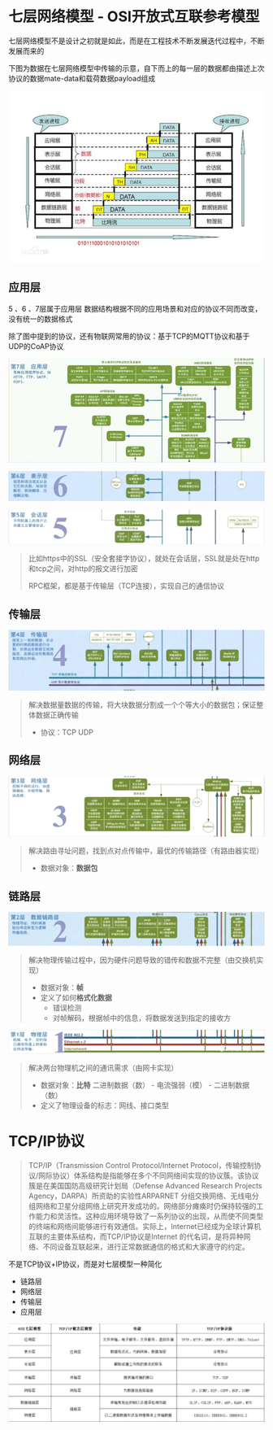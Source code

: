 # 七层网络模型 - OSI开放式互联参考模型

七层网络模型不是设计之初就是如此，而是在工程技术不断发展迭代过程中，不断发展而来的

下图为数据在七层网络模型中传输的示意，自下而上的每一层的数据都由描述上次协议的数据mate-data和载荷数据payload组成

![img](assets/b21bb051f8198618b8f0ae2b40ed2e738ad4e6ee.jpg)



## 应用层

5 、6 、7层属于应用层 数据结构根据不同的应用场景和对应的协议不同而改变，没有统一的数据格式

除了图中提到的协议，还有物联网常用的协议：基于TCP的MQTT协议和基于UDP的CoAP协议

![1552203718598](assets/1552203718598.png)



![1552203253382](assets/1552203253382.png)



![1552203189724](assets/1552203189724.png)

> 比如https中的SSL（安全套接字协议），就处在会话层，SSL就是处在http和tcp之间，对http的报文进行加密
>
> RPC框架，都是基于传输层（TCP连接），实现自己的通信协议

## 传输层

![1552187402654](assets/1552187402654.png)

> 解决数据量数据的传输，将大块数据分割成一个个等大小的数据包；保证整体数据正确传输 
>
> * 协议：TCP UDP

## 网络层

![1552185552682](assets/1552185552682.png)

> 解决路由寻址问题，找到点对点传输中，最优的传输路径（有路由器实现）
>
> * 数据对象：**数据包**

## 链路层

![1552185519539](assets/1552185519539.png)

> 解决物理传输过程中，因为硬件问题导致的错传和数据不完整（由交换机实现）
>
> * 数据对象：**帧** 
> * 定义了如何**格式化数据**
>   * 错误检测
>   * 对帧解码，根据帧中的信息，将数据发送到指定的接收方



![1552185485635](assets/1552185485635.png)

> 解决两台物理机之间的通讯需求（由网卡实现）
>
> * 数据对象：**比特** 二进制数据（数） -  电流强弱（模） -  二进制数据（数）
> * 定义了物理设备的标志：网线、接口类型

# TCP/IP协议

>TCP/IP（Transmission Control Protocol/Internet Protocol，传输控制协议/网际协议）体系结构是指能够在多个不同网络间实现的协议簇。该协议簇是在美国国防高级研究计划局（Defense Advanced Research Projects Agency，DARPA）所资助的实验性ARPARNET 分组交换网络、无线电分组网络和卫星分组网络上研究开发成功的。网络部分瘫痪时仍保持较强的工作能力和灵活性。这种应用环境导致了一系列协议的出现，从而使不同类型的终端和网络间能够进行有效通信。实际上，Internet已经成为全球计算机互联的主要体系结构，而TCP/IP协议是Internet 的代名词，是将异种网络、不同设备互联起来，进行正常数据通信的格式和大家遵守的约定。

不是TCP协议+IP协议，而是对七层模型一种简化

* 链路层
* 网络层
* 传输层
* 应用层

![1552204951194](assets/1552204951194.png)
